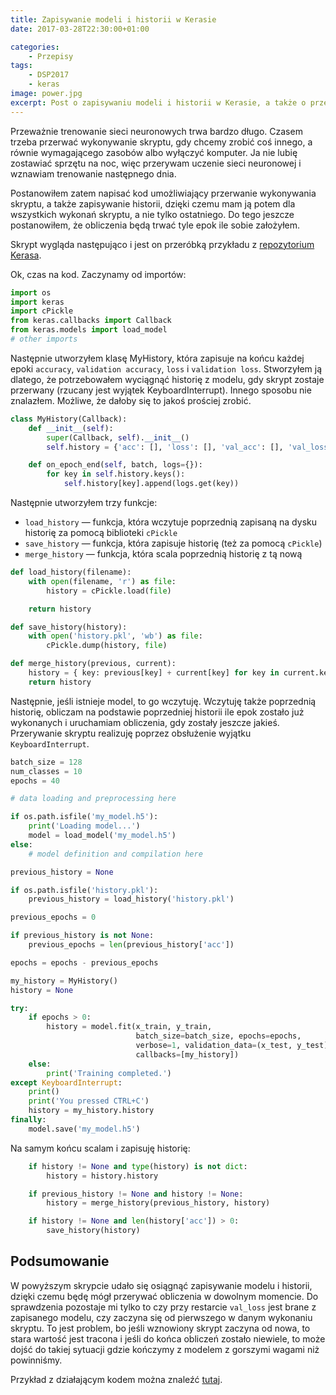 ```yaml
---
title: Zapisywanie modeli i historii w Kerasie
date: 2017-03-28T22:30:00+01:00

categories:
    - Przepisy
tags:
    - DSP2017
    - keras
image: power.jpg
excerpt: Post o zapisywaniu modeli i historii w Kerasie, a także o przerywaniu wykonywania skryptu.
---
```

Przeważnie trenowanie sieci neuronowych trwa bardzo długo. Czasem trzeba przerwać wykonywanie skryptu, gdy chcemy zrobić coś innego, a równie wymagającego zasobów albo wyłączyć komputer. Ja nie lubię zostawiać sprzętu na noc, więc przerywam uczenie sieci neuronowej i wznawiam trenowanie następnego dnia.

Postanowiłem zatem napisać kod umożliwiający przerwanie wykonywania skryptu, a także zapisywanie historii, dzięki czemu mam ją potem dla wszystkich wykonań skryptu, a nie tylko ostatniego. Do tego jeszcze postanowiłem, że obliczenia będą trwać tyle epok ile sobie założyłem.

Skrypt wygląda następująco i jest on przeróbką przykładu z [repozytorium Kerasa](https://github.com/fchollet/keras/blob/master/examples/mnist_mlp.py).

Ok, czas na kod. Zaczynamy od importów:

```python
import os
import keras
import cPickle
from keras.callbacks import Callback
from keras.models import load_model
# other imports
```

Następnie utworzyłem klasę MyHistory, która zapisuje na końcu każdej epoki `accuracy`, `validation accuracy`, `loss` i `validation loss`. Stworzyłem ją dlatego, że potrzebowałem wyciągnąć historię z modelu, gdy skrypt zostaje przerwany (rzucany jest wyjątek KeyboardInterrupt). Innego sposobu nie znalazłem. Możliwe, że dałoby się to jakoś prościej zrobić.

```python
class MyHistory(Callback):
    def __init__(self):
        super(Callback, self).__init__()
        self.history = {'acc': [], 'loss': [], 'val_acc': [], 'val_loss': []}

    def on_epoch_end(self, batch, logs={}):
        for key in self.history.keys():
            self.history[key].append(logs.get(key))
```

Następnie utworzyłem trzy funkcje:

- `load_history` &mdash; funkcja, która wczytuje poprzednią zapisaną na dysku historię za pomocą biblioteki `cPickle`
- `save_history` &mdash; funkcja, która zapisuje historię (też za pomocą `cPickle`)
- `merge_history` &mdash; funkcja, która scala poprzednią historię z tą nową


```python
def load_history(filename):
    with open(filename, 'r') as file:
        history = cPickle.load(file)

    return history

def save_history(history):
    with open('history.pkl', 'wb') as file:
        cPickle.dump(history, file)

def merge_history(previous, current):
    history = { key: previous[key] + current[key] for key in current.keys() }
    return history
```

Następnie, jeśli istnieje model, to go wczytuję. Wczytuję także poprzednią historię, obliczam na podstawie poprzedniej historii ile epok zostało już wykonanych i uruchamiam obliczenia, gdy zostały jeszcze jakieś. Przerywanie skryptu realizuję poprzez obsłużenie wyjątku `KeyboardInterrupt`.

```python
batch_size = 128
num_classes = 10
epochs = 40

# data loading and preprocessing here

if os.path.isfile('my_model.h5'):
    print('Loading model...')
    model = load_model('my_model.h5')
else:
    # model definition and compilation here

previous_history = None

if os.path.isfile('history.pkl'):
    previous_history = load_history('history.pkl')

previous_epochs = 0

if previous_history is not None:
    previous_epochs = len(previous_history['acc'])

epochs = epochs - previous_epochs

my_history = MyHistory()
history = None

try:
    if epochs > 0:
        history = model.fit(x_train, y_train,
                            batch_size=batch_size, epochs=epochs,
                            verbose=1, validation_data=(x_test, y_test),
                            callbacks=[my_history])
    else:
        print('Training completed.')
except KeyboardInterrupt:
    print()
    print('You pressed CTRL+C')
    history = my_history.history
finally:
    model.save('my_model.h5')
```

Na samym końcu scalam i zapisuję historię:

```python
    if history != None and type(history) is not dict:
        history = history.history

    if previous_history != None and history != None:
        history = merge_history(previous_history, history)

    if history != None and len(history['acc']) > 0:
        save_history(history)
```

## Podsumowanie

W powyższym skrypcie udało się osiągnąć zapisywanie modelu i historii, dzięki czemu będę mógł przerywać obliczenia w dowolnym momencie. Do sprawdzenia pozostaje mi tylko to czy  przy restarcie `val_loss` jest brane z zapisanego modelu, czy zaczyna się od pierwszego w danym wykonaniu skryptu. To jest problem, bo jeśli wznowiony skrypt zaczyna od nowa, to stara wartość jest tracona i jeśli do końca obliczeń zostało niewiele, to może dojść do takiej sytuacji gdzie kończymy z modelem z gorszymi wagami niż powinniśmy.

Przykład z działającym kodem można znaleźć [tutaj](https://gist.github.com/dloranc/d7b7fbeb138e192916a7ae3a793ea477).